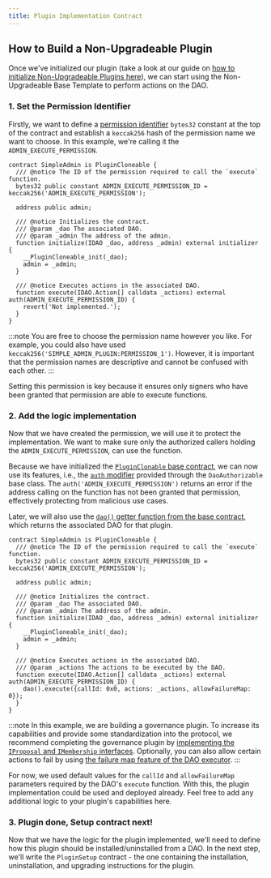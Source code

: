 ```yaml
---
title: Plugin Implementation Contract
---
```


## How to Build a Non-Upgradeable Plugin

Once we've initialized our plugin (take a look at our guide on [how to initialize Non-Upgradeable Plugins here](./01-initialization.md)), we can start using the Non-Upgradeable Base Template to perform actions on the DAO.

### 1. Set the Permission Identifier

Firstly, we want to define a [permission identifier](../../../01-how-it-works/01-core/02-permissions/index.md#permission-identifiers) `bytes32` constant at the top of the contract and establish a `keccak256` hash of the permission name we want to choose. In this example, we're calling it the `ADMIN_EXECUTE_PERMISSION`.

```solidity
contract SimpleAdmin is PluginCloneable {
  /// @notice The ID of the permission required to call the `execute` function.
  bytes32 public constant ADMIN_EXECUTE_PERMISSION_ID = keccak256('ADMIN_EXECUTE_PERMISSION');

  address public admin;

  /// @notice Initializes the contract.
  /// @param _dao The associated DAO.
  /// @param _admin The address of the admin.
  function initialize(IDAO _dao, address _admin) external initializer {
    __PluginCloneable_init(_dao);
    admin = _admin;
  }

  /// @notice Executes actions in the associated DAO.
  function execute(IDAO.Action[] calldata _actions) external auth(ADMIN_EXECUTE_PERMISSION_ID) {
    revert('Not implemented.');
  }
}
```

:::note
You are free to choose the permission name however you like. For example, you could also have used `keccak256('SIMPLE_ADMIN_PLUGIN:PERMISSION_1')`. However, it is important that the permission names are descriptive and cannot be confused with each other.
:::

Setting this permission is key because it ensures only signers who have been granted that permission are able to execute functions.

### 2. Add the logic implementation

Now that we have created the permission, we will use it to protect the implementation. We want to make sure only the authorized callers holding the `ADMIN_EXECUTE_PERMISSION`, can use the function.

Because we have initialized the [`PluginClonable` base contract](../../../03-reference-guide/core/plugin/PluginCloneable.md), we can now use its features, i.e., the [`auth` modifier](../../../03-reference-guide/core/plugin/dao-authorizable/DaoAuthorizable.md#internal-modifier-auth) provided through the `DaoAuthorizable` base class. The `auth('ADMIN_EXECUTE_PERMISSION')` returns an error if the address calling on the function has not been granted that permission, effectively protecting from malicious use cases.

Later, we will also use the [`dao()` getter function from the base contract](../../../03-reference-guide/core/plugin/dao-authorizable/DaoAuthorizable.md#public-function-dao), which returns the associated DAO for that plugin.

```solidity
contract SimpleAdmin is PluginCloneable {
  /// @notice The ID of the permission required to call the `execute` function.
  bytes32 public constant ADMIN_EXECUTE_PERMISSION_ID = keccak256('ADMIN_EXECUTE_PERMISSION');

  address public admin;

  /// @notice Initializes the contract.
  /// @param _dao The associated DAO.
  /// @param _admin The address of the admin.
  function initialize(IDAO _dao, address _admin) external initializer {
    __PluginCloneable_init(_dao);
    admin = _admin;
  }

  /// @notice Executes actions in the associated DAO.
  /// @param _actions The actions to be executed by the DAO.
  function execute(IDAO.Action[] calldata _actions) external auth(ADMIN_EXECUTE_PERMISSION_ID) {
    dao().execute({callId: 0x0, actions: _actions, allowFailureMap: 0});
  }
}
```

:::note
In this example, we are building a governance plugin. To increase its capabilities and provide some standardization into the protocol, we recommend completing the governance plugin by [implementing the `IProposal` and `IMembership` interfaces](../05-governance-plugins/index.md).
Optionally, you can also allow certain actions to fail by using [the failure map feature of the DAO executor](../../../01-how-it-works/01-core/01-dao/01-actions.md#allowing-for-failure).
:::

For now, we used default values for the `callId` and `allowFailureMap` parameters required by the DAO's `execute` function. With this, the plugin implementation could be used and deployed already. Feel free to add any additional logic to your plugin's capabilities here.

### 3. Plugin done, Setup contract next!

Now that we have the logic for the plugin implemented, we'll need to define how this plugin should be installed/uninstalled from a DAO. In the next step, we'll write the `PluginSetup` contract - the one containing the installation, uninstallation, and upgrading instructions for the plugin.
